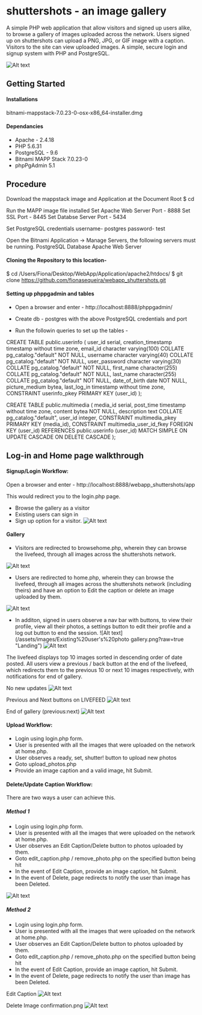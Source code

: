# shuttershots - an image gallery
A simple PHP web application that allow visitors and signed up users alike, to browse a gallery of images uploaded across the network. Users signed up on shuttershots can upload a PNG, JPG, or GIF image with a caption. Visitors to the site can view uploaded images. A simple, secure login and signup system with PHP and PostgreSQL.

![Alt text](/assets/images/Login.png?raw=true "Landing")

## Getting Started

#### Installations
bitnami-mappstack-7.0.23-0-osx-x86_64-installer.dmg

#### Dependancies

- Apache - 2.4.18
- PHP 5.6.31
- PostgreSQL - 9.6
- Bitnami MAPP Stack 7.0.23-0
- phpPgAdmin 5.1

## Procedure

Download the mappstack image and Application at the Document Root 
$ cd <enter path to your Document Root>

Run the MAPP image file installed
Set Apache Web Server Port - 8888
Set SSL Port - 8445
Set Databse Server Port - 5434

Set PostgreSQL credentials
username- postgres
password- test

Open the Bitnami Application -> Manage Servers, the following servers must be running.
PostgreSQL Database
Apache Web Server

#### Cloning the Repository to this location-

$ cd /Users/Fiona/Desktop/WebApp/Application/apache2/htdocs/
$ git clone https://github.com/fionasequeira/webapp_shuttershots.git

#### Setting up phppgadmin and tables

- Open a browser and enter - http://localhost:8888/phppgadmin/

- Create db - postgres with the above PostgreSQL credentials and port

- Run the followin queries to set up the tables - 

CREATE TABLE public.userinfo
(
    user_id serial,
    creation_timestamp timestamp without time zone,
    email_id character varying(100) COLLATE pg_catalog."default" NOT NULL,
    username character varying(40) COLLATE pg_catalog."default" NOT NULL,
    user_password character varying(30) COLLATE pg_catalog."default" NOT NULL,
    first_name character(255) COLLATE pg_catalog."default" NOT NULL,
    last_name character(255) COLLATE pg_catalog."default" NOT NULL,
    date_of_birth date NOT NULL,
    picture_medium bytea,
    last_log_in timestamp without time zone,
    CONSTRAINT userinfo_pkey PRIMARY KEY (user_id)
);

CREATE TABLE public.multimedia
(
    media_id serial,
    post_time timestamp without time zone,
    content bytea NOT NULL,
    description text COLLATE pg_catalog."default",
    user_id integer,
    CONSTRAINT multimedia_pkey PRIMARY KEY (media_id),
    CONSTRAINT multimedia_user_id_fkey FOREIGN KEY (user_id)
        REFERENCES public.userinfo (user_id) MATCH SIMPLE
        ON UPDATE CASCADE
        ON DELETE CASCADE
);

## Log-in and Home page walkthrough

#### Signup/Login Workflow:

Open a browser and enter - http://localhost:8888/webapp_shuttershots/app

This would redirect you to the login.php page.
- Browse the gallery as a visitor
- Existing users can sign in
- Sign up option for a visitor.
![Alt text](/assets/images/New%20user%20Sign%20up.png?raw=true "Landing")

#### Gallery

- Visitors are redirected to browsehome.php, wherein they can browse the livefeed, through all images across the shuttershots network.

 ![Alt text](/assets/images/Guest%20user%20Homepage.png?raw=true "Landing")

- Users are redirected to home.php, wherein they can browse the livefeed, through all images across the shuttershots network (including theirs) and have an option to Edit the caption or delete an image uploaded by them.

 ![Alt text](/assets/images/Existing%20user%20Homepage.png?raw=true "Landing")
 
- In additon, signed in users observe a nav bar with buttons, to view their profile, view all their photos, a settings button to edit their profile and a log out button to end the session.
 ![Alt text](/assets/images/Existing%20user's%20photo gallery.png?raw=true "Landing")
 ![Alt text](/assets/images/Option%20to%20edit%20caption:delete%20user's%20uploaded%20image%20in%20livefeed.png?raw=true "Landing")

The livefeed displays top 10 images sorted in descending order of date posted. 
All users view a previous / back button at the end of the livefeed, which redirects them to the previous 10 or next 10 images respectively, with notifications for end of gallery.

No new updates 
 ![Alt text](/assets/images/No%20new%20updates%20(Previous:Next).png?raw=true "Landing")
 
Previous and Next buttons on LIVEFEED
 ![Alt text](/assets/images/Previous%20and%20Next%20buttons%20on%20livefeed.png?raw=true "Landing")
 
End of gallery (previous:next)
 ![Alt text](/assets/images/End%20of%20gallery%20(previous:next).png?raw=true "Landing")
 
#### Upload Workflow:

- Login using login.php form.
- User is presented with all the images that were uploaded on the network at home.php.
- User observes a ready, set, shutter! button to upload new photos
- Goto upload_photos.php
- Provide an image caption and a valid image, hit Submit.

#### Delete/Update Caption Workflow:

There are two ways a user can achieve this.

##### Method 1
- Login using login.php form.
- User is presented with all the images that were uploaded on the network at home.php.
- User observes an Edit Caption/Delete button to photos uploaded by them.
- Goto edit_caption.php / remove_photo.php on the specified button being hit
- In the event of Edit Caption, provide an image caption, hit Submit.
- In the event of Delete, page redirects to notify the user than image has been Deleted.

![Alt text](/assets/images/Option%20to%20edit%20caption:delete%20user's%20uploaded%20image%20in%20livefeed.png?raw=true "Landing")

##### Method 2
- Login using login.php form.
- User is presented with all the images that were uploaded on the network at home.php.
- User observes an Edit Caption/Delete button to photos uploaded by them.
- Goto edit_caption.php / remove_photo.php on the specified button being hit
- In the event of Edit Caption, provide an image caption, hit Submit.
- In the event of Delete, page redirects to notify the user than image has been Deleted.

Edit Caption
![Alt text](/assets/images/Edit%20Caption.png?raw=true "Landing")

Delete Image confirmation.png
![Alt text](/assets/images/Delete%20Image%20confirmation.png?raw=true "Landing")
